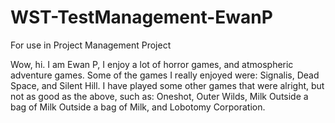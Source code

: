 # WST-TestManagement-EwanP
For use in Project Management Project


Wow, hi. I am Ewan P, I enjoy a lot of horror games, and atmospheric adventure games. Some of the games I really enjoyed were: Signalis, Dead Space, and Silent Hill. I have played some other games that were alright, but not as good as the above, such as: Oneshot, Outer Wilds, Milk Outside a bag of Milk Outside a bag of Milk, and Lobotomy Corporation.
